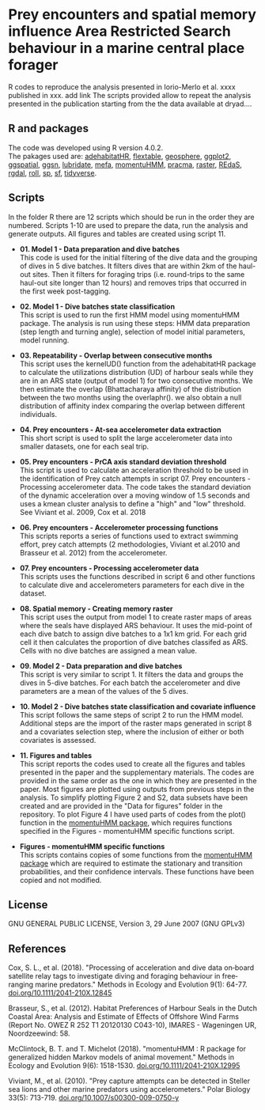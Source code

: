 # Prey encounters and spatial memory influence Area Restricted Search behaviour in a marine central place forager
R codes to reproduce the analysis presented in Iorio-Merlo et al. xxxx published in xxx. add link
The scripts provided allow to repeat the analysis presented in the publication starting from the the data available at dryad....

## R and packages
The code was developed using R version 4.0.2.  
The pakages used are: 
[adehabitatHR](https://rdocumentation.org/packages/adehabitatHR/versions/0.4.19),
[flextable](https://rdocumentation.org/packages/flextable/versions/0.6.5), 
[geosphere](https://rdocumentation.org/packages/geosphere/versions/1.5-10), 
[ggplot2](https://rdocumentation.org/packages/ggplot2/versions/3.3.3), 
[ggspatial](https://rdocumentation.org/packages/ggspatial/versions/1.1.5), 
[ggsn](https://rdocumentation.org/packages/ggsn/versions/0.5.0), 
[lubridate](https://rdocumentation.org/packages/lubridate/versions/1.7.10),
[mefa](https://rdocumentation.org/packages/mefa/versions/3.2-7), 
[momentuHMM](https://rdocumentation.org/packages/momentuHMM/versions/1.5.2),
[pracma](https://rdocumentation.org/packages/pracma/versions/1.9.9),
[raster](https://rdocumentation.org/packages/raster/versions/3.4-10),
[REdaS](https://rdocumentation.org/packages/REdaS/versions/0.9.3),
[rgdal](https://rdocumentation.org/packages/rgdal/versions/1.5-23), 
[roll](https://rdocumentation.org/packages/roll/versions/1.1.6),
[sp](https://rdocumentation.org/packages/sp/versions/1.4-5), 
[sf](https://rdocumentation.org/packages/sf/versions/0.9-8), 
[tidyverse](https://rdocumentation.org/packages/tidyverse/versions/1.3.1). 
 

## Scripts
In the folder R there are 12 scripts which should be run in the order they are numbered. Scripts 1-10 are used to prepare the data, run the analysis and generate outputs. All figures and tables are created using script 11.

* **01. Model 1 - Data preparation and dive batches**  
This code is used for the initial filtering of the dive data and the grouping of dives in 5 dive batches. It filters dives that are within 2km of the haul-out sites. Then it filters for foraging trips (i.e. round-trips to the same haul-out site longer than 12 hours) and removes trips that occurred in the first week post-tagging.

* **02. Model 1 - Dive batches state classification**  
This script is used to run the first HMM model using momentuHMM package. The analysis is run using these steps: HMM data preparation (step length and turning angle), selection of model initial parameters, model running. 

* **03. Repeatability - Overlap between consecutive months**  
This script uses the kernelUD() function from the adehabitatHR package to calculate the utilizations distribution (UD) of harbour seals while they are in an ARS state (output of model 1) for two consecutive months. We then estimate the overlap (Bhattacharaya affinity) of the distribution between the two months using the overlaphr(). we also obtain a null distribution of affinity index comparing the overlap between different individuals.

* **04. Prey encounters - At-sea accelerometer data extraction**  
This short script is used to split the large accelerometer data into smaller datasets, one for each seal trip. 

* **05. Prey encounters - PrCA axis standard deviation threshold**  
This script is used to calculate an acceleration threshold to be used in the identification of Prey catch attempts in script 07. Prey encounters - Processing accelerometer data. The code takes the standard deviation of the dynamic acceleration over a moving window of 1.5 seconds and uses a kmean cluster analysis to define a "high" and "low" threshold. See Viviant et al. 2009, Cox et al. 2018

* **06. Prey encounters - Accelerometer processing functions**  
This scripts reports a series of functions used to extract swimming effort, prey catch attempts (2 methodologies, Viviant et al.2010 and Brasseur et al. 2012) from the accelerometer.

* **07. Prey encounters - Processing accelerometer data**  
This scripts uses the functions described in script 6 and other functions to calculate dive and accelerometers parameters for each dive in the dataset.

* **08. Spatial memory - Creating memory raster**  
This script uses the output from model 1 to create raster maps of areas where the seals have displayed ARS behaviour. It uses the mid-point of each dive batch to assign dive batches to a 1x1 km grid. For each grid cell it then calculates the proportion of dive batches classifed as ARS. Cells with no dive batches are assigned a mean value.

* **09. Model 2 - Data preparation and dive batches**  
This script is very similar to script 1. It filters the data and groups the dives in 5-dive batches. For each batch the accelerometer and dive parameters are a mean of the values of the 5 dives. 

* **10. Model 2 - Dive batches state classification and covariate influence**  
This script follows the same steps of script 2 to run the HMM model. Additional steps are the import of the raster maps generated in script 8 and a covariates selection step, where the inclusion of either or both covariates is assessed.

* **11. Figures and tables**  
This script reports the codes used to create all the figures and tables presented in the paper and the supplementary materials. The codes are provided in the same order as the one in which they are presented in the paper. Most figures are plotted using outputs from previous steps in the analysis. To simplify plotting Figure 2 and S2, data subsets have been created and are provided in the "Data for figures" folder in the repository. To plot Figure 4 I have used parts of codes from the plot() function in the [momentuHMM package](https://github.com/bmcclintock/momentuHMM), which requires functions specified in the Figures - momentuHMM specific functions script.

* **Figures - momentuHMM specific functions**  
This scripts contains copies of some functions from the [momentuHMM package](https://github.com/bmcclintock/momentuHMM) which are required to estimate the stationary and transition probabilities, and their confidence intervals. These functions have been copied and not modified.

## License
GNU GENERAL PUBLIC LICENSE, Version 3, 29 June 2007 (GNU GPLv3)

## References
Cox, S. L., et al. (2018). "Processing of acceleration and dive data on‐board satellite relay tags to investigate diving and foraging behaviour in free‐ranging marine predators." Methods in Ecology and Evolution 9(1): 64-77. [doi.org/10.1111/2041-210X.12845](https://doi.org/10.1111/2041-210X.12845)

Brasseur, S., et al. (2012). Habitat Preferences of Harbour Seals in the Dutch Coastal Area: Analysis and Estimate of Effects of Offshore Wind Farms (Report No. OWEZ R 252 T1 20120130 C043-10), IMARES - Wageningen UR, Noordzeewind: 58.  

McClintock, B. T. and T. Michelot (2018). "momentuHMM : R package for generalized hidden Markov models of animal movement." Methods in Ecology and Evolution 9(6): 1518-1530. [doi.org/10.1111/2041-210X.12995](https://doi.org/10.1111/2041-210X.12995)

Viviant, M., et al. (2010). "Prey capture attempts can be detected in Steller sea lions and other marine predators using accelerometers." Polar Biology 33(5): 713-719. [doi.org/10.1007/s00300-009-0750-y](https://doi.org/10.1007/s00300-009-0750-y)
